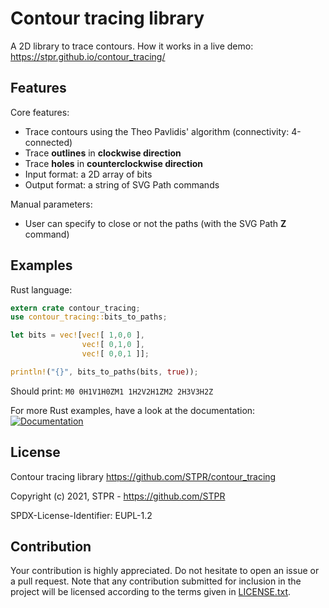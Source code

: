 # Contour tracing library

A 2D library to trace contours.
How it works in a live demo: https://stpr.github.io/contour_tracing/

## Features

Core features:
- Trace contours using the Theo Pavlidis' algorithm (connectivity: 4-connected)
- Trace **outlines** in **clockwise direction**
- Trace **holes** in **counterclockwise direction**
- Input format: a 2D array of bits
- Output format: a string of SVG Path commands

Manual parameters:
- User can specify to close or not the paths (with the SVG Path **Z** command)

## Examples

Rust language:
```rust
extern crate contour_tracing;
use contour_tracing::bits_to_paths;

let bits = vec![vec![ 1,0,0 ],
                vec![ 0,1,0 ],
                vec![ 0,0,1 ]];

println!("{}", bits_to_paths(bits, true));
```
Should print: `M0 0H1V1H0ZM1 1H2V2H1ZM2 2H3V3H2Z`

For more Rust examples, have a look at the documentation: [![Documentation][documentation-img]][documentation-url]

## License

Contour tracing library
https://github.com/STPR/contour_tracing

Copyright (c) 2021, STPR - https://github.com/STPR

SPDX-License-Identifier: EUPL-1.2

## Contribution

Your contribution is highly appreciated. Do not hesitate to open an issue or a
pull request. Note that any contribution submitted for inclusion in the project
will be licensed according to the terms given in [LICENSE.txt](LICENSE.txt).

[documentation-img]: https://docs.rs/contour_tracing/badge.svg
[documentation-url]: https://docs.rs/contour_tracing
